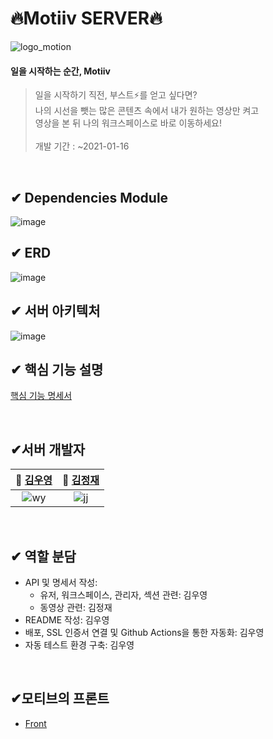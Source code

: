# 🔥Motiiv SERVER🔥
![logo_motion](https://user-images.githubusercontent.com/55133871/103452365-e5cafb80-4d11-11eb-8ff7-967f170daf4b.gif)

#### 일을 시작하는 순간, Motiiv
> 일을 시작하기 직전, 부스트️⚡️를 얻고 싶다면? <br>
나의 시선을 뺏는 많은 콘텐츠 속에서 내가 원하는 영상만 켜고 <br>
영상을 본 뒤 나의 워크스페이스로 바로 이동하세요! <br><br>
개발 기간 : ~2021-01-16

<br>

## ✔ Dependencies Module
![image](https://user-images.githubusercontent.com/29723695/104671651-8a413a80-5721-11eb-9359-744a8caa8492.png)
&nbsp;
<br>


## ✔ ERD
![image](https://user-images.githubusercontent.com/29723695/104671500-4e0dda00-5721-11eb-8b9d-4d30c5fe18ce.png)
&nbsp;
<br>

## ✔ 서버 아키텍처
![image](https://user-images.githubusercontent.com/29723695/104671494-4c441680-5721-11eb-8368-5c65fd807d75.jpeg)
&nbsp;
<br>

## ✔ 핵심 기능 설명

[핵심 기능 명세서](https://docs.google.com/spreadsheets/d/1fPKu4xvO4wWvcnEqPe163wR8roqUH5LwxRmn0LXWtkY/edit#gid=0)

&nbsp;
<br>

## ✔서버 개발자
| **🎩  [김우영](https://github.com/w00ing)** | **🐧  [김정재](https://github.com/Jeongggjae)** |
| :------------------------------------------: | :--------------------------------------------: |
 ![wy](https://user-images.githubusercontent.com/29723695/104669648-d68a7b80-571d-11eb-9d64-a413ffe5f9b0.png) | ![jj](https://user-images.githubusercontent.com/29723695/104669644-d4c0b800-571d-11eb-9dad-c30eed66fdc3.png)  |

<br>

## ✔ 역할 분담

- API 및 명세서 작성:
  - 유저, 워크스페이스, 관리자, 섹션 관련: 김우영
  - 동영상 관련: 김정재
- README 작성: 김우영
- 배포, SSL 인증서 연결 및 Github Actions을 통한 자동화: 김우영
- 자동 테스트 환경 구축: 김우영

<br>

## ✔모티브의 프론트
* [Front](https://github.com/Motiiv/motiiv-front)